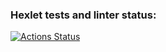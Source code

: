 ### Hexlet tests and linter status:
[![Actions Status](https://github.com/okataki228/python-project-49/actions/workflows/hexlet-check.yml/badge.svg)](https://github.com/okataki228/python-project-49/actions)